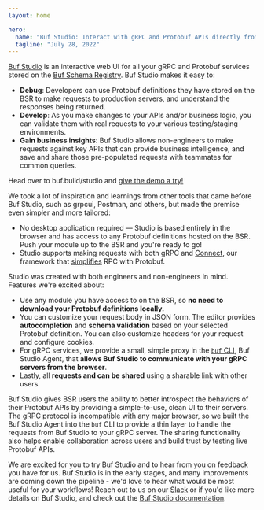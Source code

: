 ```yaml
---
layout: home

hero:
  name: "Buf Studio: Interact with gRPC and Protobuf APIs directly from your browser"
  tagline: "July 28, 2022"
---
```


[Buf Studio](https://buf.build/studio) is an interactive web UI for all your gRPC and Protobuf services stored on the [Buf Schema Registry](https://buf.build/product/bsr). Buf Studio makes it easy to:

- **Debug**: Developers can use Protobuf definitions they have stored on the BSR to make requests to production servers, and understand the responses being returned.
- **Develop**: As you make changes to your APIs and/or business logic, you can validate them with real requests to your various testing/staging environments.
- **Gain business insights**: Buf Studio allows non-engineers to make requests against key APIs that can provide business intelligence, and save and share those pre-populated requests with teammates for common queries.

Head over to buf.build/studio and [give the demo a try!](https://buf.build/studio/connectrpc/eliza/connectrpc.eliza.v1.ElizaService/Say?target=https%3A%2F%2Fdemo.connectrpc.com&demo=true)

We took a lot of inspiration and learnings from other tools that came before Buf Studio, such as grpcui, Postman, and others, but made the premise even simpler and more tailored:

- No desktop application required — Studio is based entirely in the browser and has access to any Protobuf definitions hosted on the BSR. Push your module up to the BSR and you're ready to go!
- Studio supports making requests with both gRPC and [Connect](https://connectrpc.com/), our framework that [simplifies](/blog/connect-a-better-grpc/index.md) RPC with Protobuf.

Studio was created with both engineers and non-engineers in mind. Features we're excited about:

- Use any module you have access to on the BSR, so **no need to download your Protobuf definitions locally.**
- You can customize your request body in JSON form. The editor provides **autocompletion** and **schema validation** based on your selected Protobuf definition. You can also customize headers for your request and configure cookies.
- For gRPC services, we provide a small, simple proxy in the [`buf` CLI](https://github.com/bufbuild/buf), Buf Studio Agent, that **allows Buf Studio to communicate with your gRPC servers from the browser**.
- Lastly, all **requests and can be shared** using a sharable link with other users.

Buf Studio gives BSR users the ability to better introspect the behaviors of their Protobuf APIs by providing a simple-to-use, clean UI to their servers. The gRPC protocol is incompatible with any major browser, so we built the Buf Studio Agent into the `buf` CLI to provide a thin layer to handle the requests from Buf Studio to your gRPC server. The sharing functionality also helps enable collaboration across users and build trust by testing live Protobuf APIs.

We are excited for you to try Buf Studio and to hear from you on feedback you have for us. Buf Studio is in the early stages, and many improvements are coming down the pipeline - we'd love to hear what would be most useful for your workflows! Reach out to us on our [Slack](https://buf.build/b/slack) or if you'd like more details on Buf Studio, and check out the [Buf Studio documentation](/docs/bsr/studio/index.md).
